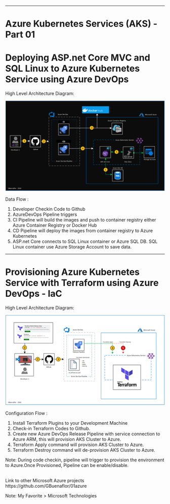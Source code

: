 ----------------------------------------------------------
#  Azure Kubernetes Services (AKS) - Part 01 
#  Deploying ASP.net Core MVC and SQL Linux to Azure Kubernetes Service using Azure DevOps

High Level Architecture Diagram:

![Image description](https://github.com/GBuenaflor/01azure-asp.netcore-mvc-sql-aks/blob/master/GB-AzureDevOps-AKS02.png)

Data Flow :

1. Developer Checkin Code to Github
2. AzureDevOps Pipeline triggers
3. CI Pipeline will build the images and push to container registry either Azure Container Registry or Docker Hub
4. CD Pipeline will deploy the images from container registry to Azure Kubernetes
5. ASP.net Core connects to SQL Linux container  or Azure SQL DB. SQL Linux container use Azure Storage Account to save data.
        
----------------------------------------------------------
# Provisioning Azure Kubernetes Service with Terraform using Azure DevOps - IaC

High Level Architecture Diagram: 

![Image description](https://github.com/GBuenaflor/01azure-asp.netcore-mvc-sql-aks/blob/master/GB-AzureDevOps-AKS-IaC.png)

Configuration Flow :

1. Install Terraform Plugins to your Development Machine
2. Check-in Terraform Codes to Github.
3. Create new Azure DevOps Release Pipeline with service connection to Azure ARM, this will provision AKS Cluster to Azure.
4. Terraform Apply command will provision AKS Cluster to Azure.
5. Terraform Destroy command will de-provision AKS Cluster to Azure.  

Note: During code checkin, pipeline will trigger to provision the environment to Azure.Once Provisioned, Pipeline can be enable/disable.

</br>
Link to other Microsoft Azure projects
https://github.com/GBuenaflor/01azure
</br>

Note: My Favorite > Microsoft Technologies
